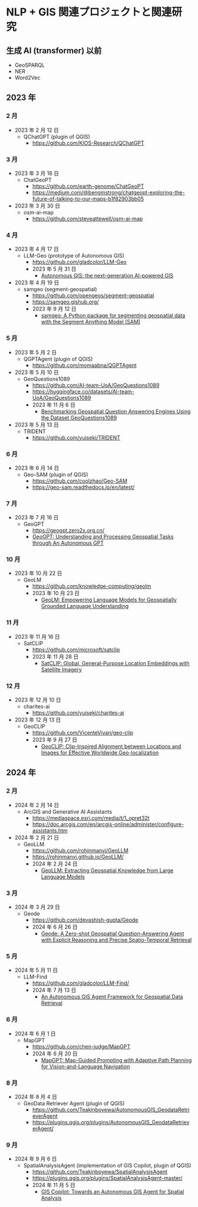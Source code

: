 # NLP + GIS 関連プロジェクトと関連研究

## 生成 AI (transformer) 以前

- GeoSPARQL
- NER
- Word2Vec

## 2023 年

### 2 月

- 2023 年 2 月 12 日
  - QChatGPT (plugin of QGIS)
    - https://github.com/KIOS-Research/QChatGPT

### 3 月

- 2023 年 3 月 18 日
  - ChatGeoPT
    - https://github.com/earth-genome/ChatGeoPT
    - https://medium.com/@bengmstrong/chatgeopt-exploring-the-future-of-talking-to-our-maps-b1f82903bb05
- 2023 年 3 月 30 日
  - osm-ai-map
    - https://github.com/steveattewell/osm-ai-map

### 4 月

- 2023 年 4 月 17 日
  - LLM-Geo (prototype of Autonomous GIS)
    - https://github.com/gladcolor/LLM-Geo
    - 2023 年 5 月 31 日
      - [Autonomous GIS: the next-generation AI-powered GIS](https://www.tandfonline.com/doi/full/10.1080/17538947.2023.2278895)
- 2023 年 4 月 19 日
  - samgeo (segment-geospatial)
    - https://github.com/opengeos/segment-geospatial
    - https://samgeo.gishub.org/
    - 2023 年 9 月 12 日
      - [samgeo: A Python package for segmenting geospatial data with the Segment Anything Model (SAM)](https://joss.theoj.org/papers/10.21105/joss.05663)

### 5 月

- 2023 年 5 月 2 日
  - QGPTAgent (plugin of QGIS)
    - https://github.com/momaabna/QGPTAgent
- 2023 年 5 月 10 日
  - GeoQuestions1089
    - https://github.com/AI-team-UoA/GeoQuestions1089
    - https://huggingface.co/datasets/AI-team-UoA/GeoQuestions1089
    - 2023 年 11 月 6 日
      - [Benchmarking Geospatial Question Answering Engines Using the Dataset GeoQuestions1089](http://cgi.di.uoa.gr/~koubarak/publications/2023/ISWC_2023_GeoQuestions_paper-3.pdf)
- 2023 年 5 月 13 日
  - TRIDENT
    - https://github.com/yuiseki/TRIDENT

### 6 月

- 2023 年 6 月 14 日
  - Geo-SAM (plugin of QGIS)
    - https://github.com/coolzhao/Geo-SAM
    - https://geo-sam.readthedocs.io/en/latest/

### 7 月

- 2023 年 7 月 16 日
  - GeoGPT
    - https://geogpt.zero2x.org.cn/
    - [GeoGPT: Understanding and Processing Geospatial Tasks through An Autonomous GPT](https://arxiv.org/abs/2307.07930)

### 10 月

- 2023 年 10 月 22 日
  - GeoLM
    - https://github.com/knowledge-computing/geolm
    - 2023 年 10 月 23 日
      - [GeoLM: Empowering Language Models for Geospatially Grounded Language Understanding](https://arxiv.org/abs/2310.14478)

### 11 月

- 2023 年 11 月 16 日
  - SatCLIP
    - https://github.com/microsoft/satclip
    - 2023 年 11 月 28 日
      - [SatCLIP: Global, General-Purpose Location Embeddings with Satellite Imagery](https://arxiv.org/abs/2311.17179)

### 12 月

- 2023 年 12 月 10 日
  - charites-ai
    - https://github.com/yuiseki/charites-ai
- 2023 年 12 月 13 日
  - GeoCLIP
    - https://github.com/VicenteVivan/geo-clip
    - 2023 年 9 月 27 日
      - [GeoCLIP: Clip-Inspired Alignment between Locations and Images for Effective Worldwide Geo-localization](https://arxiv.org/abs/2309.16020)

## 2024 年

### 2 月

- 2024 年 2 月 14 日
  - ArcGIS and Generative AI Assistants
    - https://mediaspace.esri.com/media/t/1_opret32t
    - https://doc.arcgis.com/en/arcgis-online/administer/configure-assistants.htm
- 2024 年 2 月 21 日
  - GeoLLM
    - https://github.com/rohinmanvi/GeoLLM
    - https://rohinmanvi.github.io/GeoLLM/
    - 2024 年 2 月 24 日
      - [GeoLLM: Extracting Geospatial Knowledge from Large Language Models](https://arxiv.org/abs/2310.06213)

### 3 月

- 2024 年 3 月 29 日
  - Geode
    - https://github.com/devashish-gupta/Geode
    - 2024 年 6 月 26 日
      - [Geode: A Zero-shot Geospatial Question-Answering Agent with Explicit Reasoning and Precise Spatio-Temporal Retrieval](https://arxiv.org/abs/2407.11014)

### 5 月

- 2024 年 5 月 11 日
  - LLM-Find
    - https://github.com/gladcolor/LLM-Find/
    - 2024 年 7 月 13 日
      - [An Autonomous GIS Agent Framework for Geospatial Data Retrieval](https://arxiv.org/abs/2407.21024)

### 6 月

- 2024 年 6 月 1 日
  - MapGPT
    - https://github.com/chen-judge/MapGPT
    - 2024 年 6 月 20 日
      - [MapGPT: Map-Guided Prompting with Adaptive Path Planning for Vision-and-Language Navigation](https://arxiv.org/abs/2401.07314)

### 8 月

- 2024 年 8 月 4 日
  - GeoData Retriever Agent (plugin of QGIS)
    - https://github.com/Teakinboyewa/AutonomousGIS_GeodataRetrieverAgent
    - https://plugins.qgis.org/plugins/AutonomousGIS_GeodataRetrieverAgent/

### 9 月

- 2024 年 9 月 6 日
  - SpatialAnalysisAgent (implementation of GIS Copilot, plugin of QGIS)
    - https://github.com/Teakinboyewa/SpatialAnalysisAgent
    - https://plugins.qgis.org/plugins/SpatialAnalysisAgent-master/
    - 2024 年 11 月 5 日
      - [GIS Copilot: Towards an Autonomous GIS Agent for Spatial Analysis](https://arxiv.org/abs/2411.03205)
